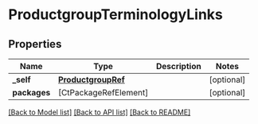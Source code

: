 # ProductgroupTerminologyLinks

## Properties
Name | Type | Description | Notes
------------ | ------------- | ------------- | -------------
**_self** | [**ProductgroupRef**](ProductgroupRef.md) |  | [optional] 
**packages** | [CtPackageRefElement] |  | [optional] 

[[Back to Model list]](../README.md#documentation-for-models) [[Back to API list]](../README.md#documentation-for-api-endpoints) [[Back to README]](../README.md)


